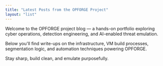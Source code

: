 ```yaml
---
title: "Latest Posts from the OPFORGE Project"
layout: "list"
---
```


Welcome to the OPFORGE project blog — a hands-on portfolio exploring cyber operations, detection engineering, and AI-enabled threat emulation.

Below you'll find write-ups on the infrastructure, VM build processes, segmentation logic, and automation techniques powering OPFORGE.

Stay sharp, build clean, and emulate purposefully.
